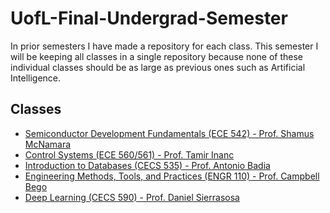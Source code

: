# UofL-Final-Undergrad-Semester
In prior semesters I have made a repository for each class.  This semester I will be keeping all classes in a single repository because none of these individual classes should be as large as previous ones such as Artificial Intelligence.

## Classes
* [Semiconductor Development Fundamentals (ECE 542) - Prof. Shamus McNamara]()
* [Control Systems (ECE 560/561) - Prof. Tamir Inanc]()
* [Introduction to Databases (CECS 535) - Prof. Antonio Badia]()
* [Engineering Methods, Tools, and Practices (ENGR 110) - Prof. Campbell Bego]()
* [Deep Learning (CECS 590) - Prof. Daniel Sierrasosa]()
